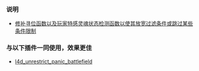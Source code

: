 ### 说明
* [修补寻位函数以及玩家特感灵魂状态检测函数以使其放宽过滤条件或跳过某些条件限制](https://forums.alliedmods.net/showthread.php?t=333351)

### 与以下插件一同使用，效果更佳
* [l4d_unrestrict_panic_battlefield](https://forums.alliedmods.net/showpost.php?p=2815688&postcount=1024)
